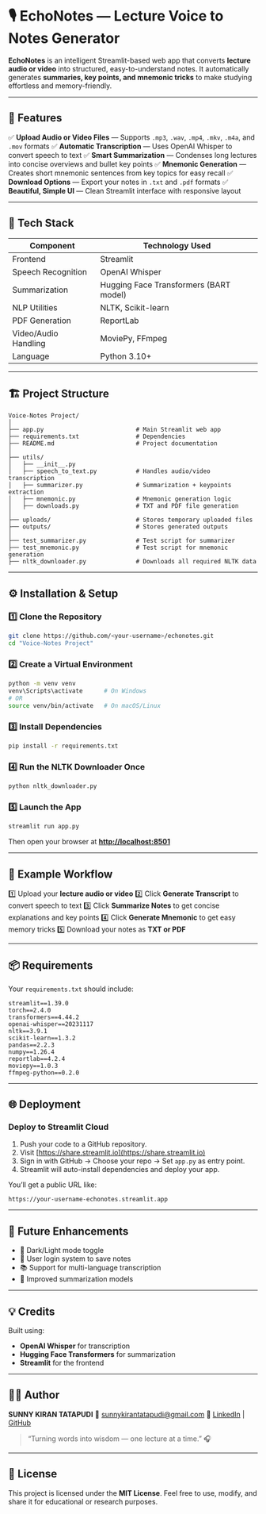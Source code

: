 # 🎙️ EchoNotes — Lecture Voice to Notes Generator

**EchoNotes** is an intelligent Streamlit-based web app that converts **lecture audio or video** into structured, easy-to-understand notes.
It automatically generates **summaries, key points, and mnemonic tricks** to make studying effortless and memory-friendly.

---

## 🚀 Features

✅ **Upload Audio or Video Files** — Supports `.mp3`, `.wav`, `.mp4`, `.mkv`, `.m4a`, and `.mov` formats
✅ **Automatic Transcription** — Uses OpenAI Whisper to convert speech to text
✅ **Smart Summarization** — Condenses long lectures into concise overviews and bullet key points
✅ **Mnemonic Generation** — Creates short mnemonic sentences from key topics for easy recall
✅ **Download Options** — Export your notes in `.txt` and `.pdf` formats
✅ **Beautiful, Simple UI** — Clean Streamlit interface with responsive layout

---

## 🧠 Tech Stack

| Component            | Technology Used                        |
| -------------------- | -------------------------------------- |
| Frontend             | Streamlit                              |
| Speech Recognition   | OpenAI Whisper                         |
| Summarization        | Hugging Face Transformers (BART model) |
| NLP Utilities        | NLTK, Scikit-learn                     |
| PDF Generation       | ReportLab                              |
| Video/Audio Handling | MoviePy, FFmpeg                        |
| Language             | Python 3.10+                           |

---

## 🏗️ Project Structure

```
Voice-Notes Project/
│
├── app.py                          # Main Streamlit web app
├── requirements.txt                # Dependencies
├── README.md                       # Project documentation
│
├── utils/
│   ├── __init__.py
│   ├── speech_to_text.py           # Handles audio/video transcription
│   ├── summarizer.py               # Summarization + keypoints extraction
│   ├── mnemonic.py                 # Mnemonic generation logic
│   ├── downloads.py                # TXT and PDF file generation
│
├── uploads/                        # Stores temporary uploaded files
├── outputs/                        # Stores generated outputs
│
├── test_summarizer.py              # Test script for summarizer
├── test_mnemonic.py                # Test script for mnemonic generation
├── nltk_downloader.py              # Downloads all required NLTK data
```

---

## ⚙️ Installation & Setup

### 1️⃣ Clone the Repository

```bash
git clone https://github.com/<your-username>/echonotes.git
cd "Voice-Notes Project"
```

### 2️⃣ Create a Virtual Environment

```bash
python -m venv venv
venv\Scripts\activate      # On Windows
# OR
source venv/bin/activate   # On macOS/Linux
```

### 3️⃣ Install Dependencies

```bash
pip install -r requirements.txt
```

### 4️⃣ Run the NLTK Downloader Once

```bash
python nltk_downloader.py
```

### 5️⃣ Launch the App

```bash
streamlit run app.py
```

Then open your browser at **[http://localhost:8501](http://localhost:8501)**

---

## 🧩 Example Workflow

1️⃣ Upload your **lecture audio or video**
2️⃣ Click **Generate Transcript** to convert speech to text
3️⃣ Click **Summarize Notes** to get concise explanations and key points
4️⃣ Click **Generate Mnemonic** to get easy memory tricks
5️⃣ Download your notes as **TXT or PDF**

---

## 📦 Requirements

Your `requirements.txt` should include:

```
streamlit==1.39.0
torch==2.4.0
transformers==4.44.2
openai-whisper==20231117
nltk==3.9.1
scikit-learn==1.3.2
pandas==2.2.3
numpy==1.26.4
reportlab==4.2.4
moviepy==1.0.3
ffmpeg-python==0.2.0
```

---

## 🌐 Deployment

### Deploy to **Streamlit Cloud**

1. Push your code to a GitHub repository.
2. Visit [https://share.streamlit.io](https://share.streamlit.io)
3. Sign in with GitHub → Choose your repo → Set `app.py` as entry point.
4. Streamlit will auto-install dependencies and deploy your app.

You’ll get a public URL like:

```
https://your-username-echonotes.streamlit.app
```

---

## 🧾 Future Enhancements

* 🌙 Dark/Light mode toggle
* 🧠 User login system to save notes
* 📚 Support for multi-language transcription
* 🧮 Improved summarization models

---

## 💡 Credits

Built using:

* **OpenAI Whisper** for transcription
* **Hugging Face Transformers** for summarization
* **Streamlit** for the frontend

---

## 👨‍💻 Author

**SUNNY KIRAN TATAPUDI**
📧 [sunnykirantatapudi@gmail.com](mailto:sunnykirantatapudi@gmail.com)
🔗 [LinkedIn](www.linkedin.com/in/sunny-kiran-tatapudi-65bba832a) | [GitHub](https://github.com/SunnyKT2015)

> “Turning words into wisdom — one lecture at a time.” 🎧

---

## 🪪 License

This project is licensed under the **MIT License**.
Feel free to use, modify, and share it for educational or research purposes.
